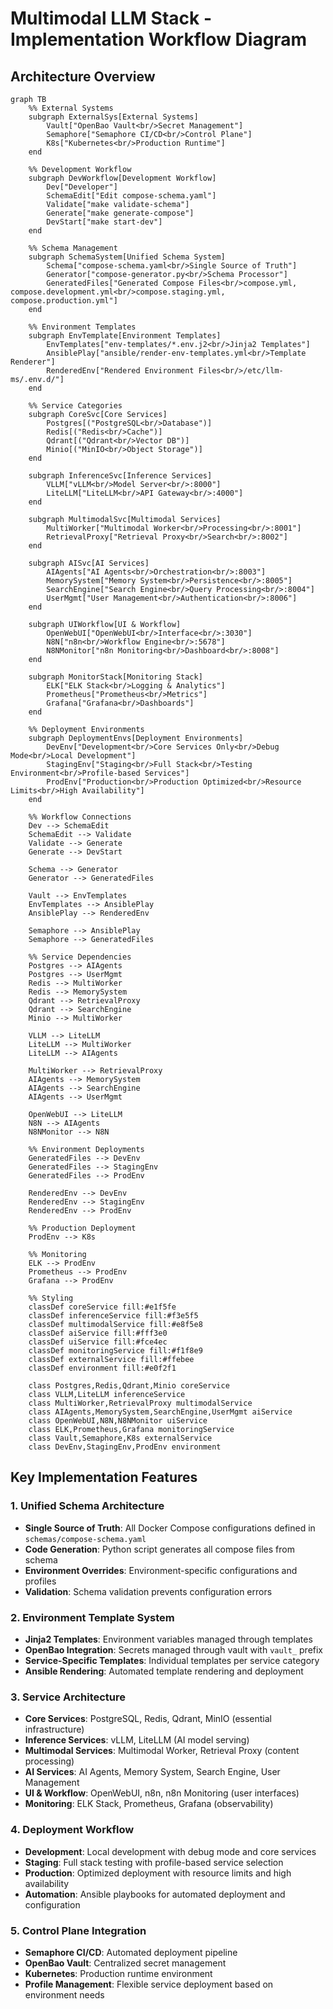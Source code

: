 # Multimodal LLM Stack - Implementation Workflow Diagram

## Architecture Overview

```mermaid
graph TB
    %% External Systems
    subgraph ExternalSys[External Systems]
        Vault["OpenBao Vault<br/>Secret Management"]
        Semaphore["Semaphore CI/CD<br/>Control Plane"]
        K8s["Kubernetes<br/>Production Runtime"]
    end

    %% Development Workflow
    subgraph DevWorkflow[Development Workflow]
        Dev["Developer"]
        SchemaEdit["Edit compose-schema.yaml"]
        Validate["make validate-schema"]
        Generate["make generate-compose"]
        DevStart["make start-dev"]
    end

    %% Schema Management
    subgraph SchemaSystem[Unified Schema System]
        Schema["compose-schema.yaml<br/>Single Source of Truth"]
        Generator["compose-generator.py<br/>Schema Processor"]
        GeneratedFiles["Generated Compose Files<br/>compose.yml, compose.development.yml<br/>compose.staging.yml, compose.production.yml"]
    end

    %% Environment Templates
    subgraph EnvTemplate[Environment Templates]
        EnvTemplates["env-templates/*.env.j2<br/>Jinja2 Templates"]
        AnsiblePlay["ansible/render-env-templates.yml<br/>Template Renderer"]
        RenderedEnv["Rendered Environment Files<br/>/etc/llm-ms/.env.d/"]
    end

    %% Service Categories
    subgraph CoreSvc[Core Services]
        Postgres[("PostgreSQL<br/>Database")]
        Redis[("Redis<br/>Cache")]
        Qdrant[("Qdrant<br/>Vector DB")]
        Minio[("MinIO<br/>Object Storage")]
    end

    subgraph InferenceSvc[Inference Services]
        VLLM["vLLM<br/>Model Server<br/>:8000"]
        LiteLLM["LiteLLM<br/>API Gateway<br/>:4000"]
    end

    subgraph MultimodalSvc[Multimodal Services]
        MultiWorker["Multimodal Worker<br/>Processing<br/>:8001"]
        RetrievalProxy["Retrieval Proxy<br/>Search<br/>:8002"]
    end

    subgraph AISvc[AI Services]
        AIAgents["AI Agents<br/>Orchestration<br/>:8003"]
        MemorySystem["Memory System<br/>Persistence<br/>:8005"]
        SearchEngine["Search Engine<br/>Query Processing<br/>:8004"]
        UserMgmt["User Management<br/>Authentication<br/>:8006"]
    end

    subgraph UIWorkflow[UI & Workflow]
        OpenWebUI["OpenWebUI<br/>Interface<br/>:3030"]
        N8N["n8n<br/>Workflow Engine<br/>:5678"]
        N8NMonitor["n8n Monitoring<br/>Dashboard<br/>:8008"]
    end

    subgraph MonitorStack[Monitoring Stack]
        ELK["ELK Stack<br/>Logging & Analytics"]
        Prometheus["Prometheus<br/>Metrics"]
        Grafana["Grafana<br/>Dashboards"]
    end

    %% Deployment Environments
    subgraph DeploymentEnvs[Deployment Environments]
        DevEnv["Development<br/>Core Services Only<br/>Debug Mode<br/>Local Development"]
        StagingEnv["Staging<br/>Full Stack<br/>Testing Environment<br/>Profile-based Services"]
        ProdEnv["Production<br/>Production Optimized<br/>Resource Limits<br/>High Availability"]
    end

    %% Workflow Connections
    Dev --> SchemaEdit
    SchemaEdit --> Validate
    Validate --> Generate
    Generate --> DevStart

    Schema --> Generator
    Generator --> GeneratedFiles

    Vault --> EnvTemplates
    EnvTemplates --> AnsiblePlay
    AnsiblePlay --> RenderedEnv

    Semaphore --> AnsiblePlay
    Semaphore --> GeneratedFiles

    %% Service Dependencies
    Postgres --> AIAgents
    Postgres --> UserMgmt
    Redis --> MultiWorker
    Redis --> MemorySystem
    Qdrant --> RetrievalProxy
    Qdrant --> SearchEngine
    Minio --> MultiWorker

    VLLM --> LiteLLM
    LiteLLM --> MultiWorker
    LiteLLM --> AIAgents

    MultiWorker --> RetrievalProxy
    AIAgents --> MemorySystem
    AIAgents --> SearchEngine
    AIAgents --> UserMgmt

    OpenWebUI --> LiteLLM
    N8N --> AIAgents
    N8NMonitor --> N8N

    %% Environment Deployments
    GeneratedFiles --> DevEnv
    GeneratedFiles --> StagingEnv
    GeneratedFiles --> ProdEnv

    RenderedEnv --> DevEnv
    RenderedEnv --> StagingEnv
    RenderedEnv --> ProdEnv

    %% Production Deployment
    ProdEnv --> K8s

    %% Monitoring
    ELK --> ProdEnv
    Prometheus --> ProdEnv
    Grafana --> ProdEnv

    %% Styling
    classDef coreService fill:#e1f5fe
    classDef inferenceService fill:#f3e5f5
    classDef multimodalService fill:#e8f5e8
    classDef aiService fill:#fff3e0
    classDef uiService fill:#fce4ec
    classDef monitoringService fill:#f1f8e9
    classDef externalService fill:#ffebee
    classDef environment fill:#e0f2f1

    class Postgres,Redis,Qdrant,Minio coreService
    class VLLM,LiteLLM inferenceService
    class MultiWorker,RetrievalProxy multimodalService
    class AIAgents,MemorySystem,SearchEngine,UserMgmt aiService
    class OpenWebUI,N8N,N8NMonitor uiService
    class ELK,Prometheus,Grafana monitoringService
    class Vault,Semaphore,K8s externalService
    class DevEnv,StagingEnv,ProdEnv environment
```

## Key Implementation Features

### 1. Unified Schema Architecture
- **Single Source of Truth**: All Docker Compose configurations defined in `schemas/compose-schema.yaml`
- **Code Generation**: Python script generates all compose files from schema
- **Environment Overrides**: Environment-specific configurations and profiles
- **Validation**: Schema validation prevents configuration errors

### 2. Environment Template System
- **Jinja2 Templates**: Environment variables managed through templates
- **OpenBao Integration**: Secrets managed through vault with `vault_` prefix
- **Service-Specific Templates**: Individual templates per service category
- **Ansible Rendering**: Automated template rendering and deployment

### 3. Service Architecture
- **Core Services**: PostgreSQL, Redis, Qdrant, MinIO (essential infrastructure)
- **Inference Services**: vLLM, LiteLLM (AI model serving)
- **Multimodal Services**: Multimodal Worker, Retrieval Proxy (content processing)
- **AI Services**: AI Agents, Memory System, Search Engine, User Management
- **UI & Workflow**: OpenWebUI, n8n, n8n Monitoring (user interfaces)
- **Monitoring**: ELK Stack, Prometheus, Grafana (observability)

### 4. Deployment Workflow
- **Development**: Local development with debug mode and core services
- **Staging**: Full stack testing with profile-based service selection
- **Production**: Optimized deployment with resource limits and high availability
- **Automation**: Ansible playbooks for automated deployment and configuration

### 5. Control Plane Integration
- **Semaphore CI/CD**: Automated deployment pipeline
- **OpenBao Vault**: Centralized secret management
- **Kubernetes**: Production runtime environment
- **Profile Management**: Flexible service deployment based on environment needs